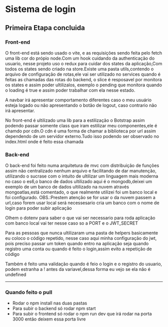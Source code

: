 <h1>Sistema de login </h1>

<h2>Primeira Etapa concluida</h2>

<h3>Front-end</h3>
<p>O front-end está sendo usado o vite, e as requisições sendo feita pelo fetch uma lib cor do própio node.Com um hook cuidando da authenticação do usuario, nesse projeto uso o redux para cuidar dos states da aplicação,Com todos os states sendo criado na store.Existe uma pasta utils,contendo o arquivo de configuração de rotas,ele vai ser utilizado no services quando é feitas as chamadas das rotas do backend, o slice é resposavel por monitora os states e assim poder ultilizalos, exemplo o pending que monitora quando o loading é true e assim poder trabalhar com ela nesse estado.</p>
<p>
    A navbar irá apresentar comportamento diferentes caso o meu usuário esteja logado ou não apresentando o botão de logout, caso contrario não irá apresentar.
</p>
<p>No front-end é ultilizado uma lib para a estilização o Botstrap assim podendo passar somente class que iram estilizar meu componentes,ele é chamdo por cdn.O cdn é uma forma de chamar a biblioteca por url assim dependendo de um servidor externo.Tudo isso podendo ser observado no index.html onde é feito essa chamada</p>

<h3>Back-end</h3>
<p>O back-end foi feito numa arquitetura de mvc com distribuição de funções assim não centralizado nenhum arquivo e facilitando de dar manutenção, utilizando o sucrase com o intuito de ultilizar um linguagem mais moderna no caso o es6,o banco de dados ultilizado aqui é o mongodb,deixei um exemplo de um banco de dados ultilizado na nuvem através mongoatlas,está comentado, o que realmente utilizei foi um banco local e foi configurado.
OBS.:Prestem atenção se for usar o da nuvem passem a url,caso forem usar local será necessesario cria um banco com o nome de login para poder subir aplicação
</p>
<p>Olhem o dotenv para saber o que vai ser necessario para roda aplicação com banco local vai ter nesse caso so a PORT e o JWT_SECRET </p>

<p>Para as pessoas que nunca ultilizaram uma pasta de helpers basicamente eu coloco o código repetido, nesse caso aqui minha configuração do jwt, pois preciso passar um token quando entro na aplicação seja quando registro uma conta ou quando é feito o login,assim evito a repetição de código</p>

<p>Também é feito uma validação quando é feio o login e o registro do usuario, podem estranha a ! antes da variavel,dessa forma eu vejo se ela não é undefined</p>
<hr/>
<h3>Quando feito o pull</h3>
<ul>
    <li>Rodar o npm install nas duas pastas</li>
    <li>Para subir o backend só rodar npm start</li>
    <li>Para subir o frontend só rodar o npm run dev que irá rodar na porta 3000 então deixem essa porta livre</li>
</ul>
